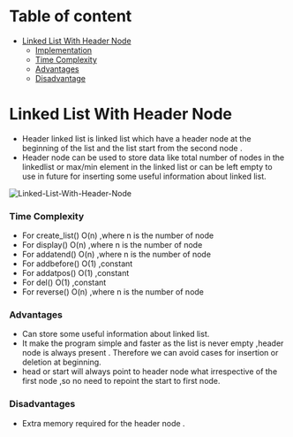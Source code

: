 # Table of content
- [Linked List With Header Node](#Linked-List-With-Header-Node)
    - [Implementation](LinkedListWithHeaderNode.cpp)
    - [Time Complexity](#Complexity)
    - [Advantages](#advantages)
    - [Disadvantage](#disadvantage)

# Linked List With Header Node

- Header linked list is linked list which have a header node at the beginning of the list and the list start from the second node .
- Header node can be used to store data like total number of nodes in the linkedlist or max/min element in the linked list or can be left empty to use in future for inserting some useful information about linked list.


![Linked-List-With-Header-Node](https://teachics.org/data-structures/header-linked-list/)

### Time Complexity
- For create_list()
  O(n) ,where n is the number of node
- For display()
  O(n) ,where n is the number of node
- For addatend()
  O(n) ,where n is the number of node
- For addbefore()
  O(1) ,constant
- For addatpos()
  O(1) ,constant
- For del()
  O(1) ,constant
- For  reverse()
  O(n) ,where n is the number of node

### Advantages 

- Can store some useful information about linked list.
- It make the program simple and faster as the list is never empty ,header node is always present . Therefore we can avoid cases for insertion or deletion at beginning.
- head or start will always point to header node what irrespective of the first node ,so no need to repoint the start to first node.

### Disadvantages

- Extra memory required for the header node .